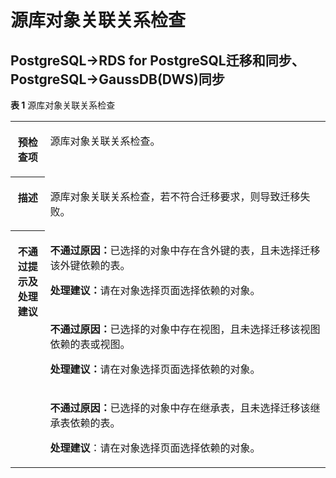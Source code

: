# 源库对象关联关系检查<a name="drs_15_1131"></a>

## PostgreSQL-\>RDS for PostgreSQL迁移和同步、PostgreSQL-\>GaussDB\(DWS\)同步<a name="section161551650152016"></a>

**表 1**  源库对象关联关系检查

<a name="table119871342607"></a>
<table><tbody><tr id="row6986184219011"><th class="firstcol" valign="top" width="11%" id="mcps1.2.3.1.1"><p id="p149861342802"><a name="p149861342802"></a><a name="p149861342802"></a><strong id="b1698614428012"><a name="b1698614428012"></a><a name="b1698614428012"></a>预检查项</strong></p>
</th>
<td class="cellrowborder" valign="top" width="89%" headers="mcps1.2.3.1.1 "><p id="p1071761122212"><a name="p1071761122212"></a><a name="p1071761122212"></a>源库对象关联关系检查。</p>
</td>
</tr>
<tr id="row298616421019"><th class="firstcol" valign="top" width="11%" id="mcps1.2.3.2.1"><p id="p17986124219018"><a name="p17986124219018"></a><a name="p17986124219018"></a><strong id="b9986184211017"><a name="b9986184211017"></a><a name="b9986184211017"></a>描述</strong></p>
</th>
<td class="cellrowborder" valign="top" width="89%" headers="mcps1.2.3.2.1 "><p id="p15717111118228"><a name="p15717111118228"></a><a name="p15717111118228"></a>源库对象关联关系检查，若不符合迁移要求，则导致迁移失败。</p>
</td>
</tr>
<tr id="row15986164211011"><th class="firstcol" rowspan="3" valign="top" width="11%" id="mcps1.2.3.3.1"><p id="p69861242307"><a name="p69861242307"></a><a name="p69861242307"></a><strong id="b17986542908"><a name="b17986542908"></a><a name="b17986542908"></a>不通过提示及<strong id="b89866421106"><a name="b89866421106"></a><a name="b89866421106"></a>处理建议</strong></strong></p>
</th>
<td class="cellrowborder" valign="top" width="89%" headers="mcps1.2.3.3.1 "><p id="p1271721142220"><a name="p1271721142220"></a><a name="p1271721142220"></a><strong id="b47171311152214"><a name="b47171311152214"></a><a name="b47171311152214"></a>不通过原因：</strong>已选择的对象中存在含外键的表，且未选择迁移该外键依赖的表。</p>
<p id="p10717121112228"><a name="p10717121112228"></a><a name="p10717121112228"></a><strong id="b2717121120226"><a name="b2717121120226"></a><a name="b2717121120226"></a>处理建议：</strong>请在对象选择页面选择依赖的对象。</p>
</td>
</tr>
<tr id="row1367285932218"><td class="cellrowborder" valign="top" headers="mcps1.2.3.3.1 "><p id="p24071318112314"><a name="p24071318112314"></a><a name="p24071318112314"></a><strong id="b4407191812318"><a name="b4407191812318"></a><a name="b4407191812318"></a>不通过原因：</strong>已选择的对象中存在视图，且未选择迁移该视图依赖的表或视图。</p>
<p id="p640717184238"><a name="p640717184238"></a><a name="p640717184238"></a><strong id="b171831111224"><a name="b171831111224"></a><a name="b171831111224"></a>处理建议：</strong>请在对象选择页面选择依赖的对象。</p>
</td>
</tr>
<tr id="row11353179152315"><td class="cellrowborder" valign="top" headers="mcps1.2.3.3.1 "><p id="p9576101318230"><a name="p9576101318230"></a><a name="p9576101318230"></a><strong id="b15761713132318"><a name="b15761713132318"></a><a name="b15761713132318"></a>不通过原因：</strong>已选择的对象中存在继承表，且未选择迁移该继承表依赖的表。</p>
<p id="p757661310231"><a name="p757661310231"></a><a name="p757661310231"></a><strong id="b057731312314"><a name="b057731312314"></a><a name="b057731312314"></a>处理建议</strong>：请在对象选择页面选择依赖的对象。</p>
</td>
</tr>
</tbody>
</table>


